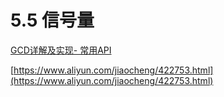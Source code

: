 # 5.5 信号量








[GCD详解及实现- 常用API](https://blog.csdn.net/pop_xiaohao/article/details/50143253)

[https://www.aliyun.com/jiaocheng/422753.html](https://www.aliyun.com/jiaocheng/422753.html)
